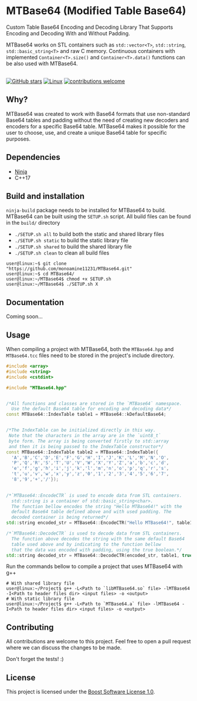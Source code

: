 # MTBase64 (Modified Table Base64)
 Custom Table Base64 Encoding and Decoding Library That Supports Encoding and Decoding With and Without Padding.
 
  MTBase64 works on STL containers such as ```std::vector<T>```, ```std::string```, ```std::basic_string<T>``` and raw C memory. Continuous containers with implemented ```Container<T>.size()``` and ```Container<T>.data()``` functions can be also used with MTBase64.  
<br/>
  
[![GitHub stars](https://badgen.net/github/stars/monoamine11231/MTBase64/)](https://GitHub.com/monoamine11231/MTBase64/stargazers/) [![Linux](https://svgshare.com/i/Zhy.svg)](https://svgshare.com/i/Zhy.svg) [![contributions welcome](https://img.shields.io/badge/contributions-welcome-brightgreen.svg?style=flat)](https://github.com/monoamine11231/MTBase64/issues) 
 
 ## Why?
 MTBase64 was created to work with Base64 formats that use non-standard Base64 tables and padding without the need of creating new decoders and encoders for a specific Base64 table. MTBase64 makes it possible for the user to choose, use, and create a unique Base64 table for specific purposes.
 
 ## Dependencies
 * [Ninja](https://ninja-build.org/)
 * C++17

 ## Build and installation
 ```ninja-build``` package needs to be installed for MTBase64 to build.
 MTBase64 can be built using the ```SETUP.sh``` script. All build files can be found in the ```build/``` directory
 * ```./SETUP.sh all``` to build both the static and shared library files
 * ```./SETUP.sh static``` to build the static library file
 * ```./SETUP.sh shared``` to build the shared library file
 * ```./SETUP.sh clean``` to clean all build files
 
 
 ```console
 user@linux:~$ git clone "https://github.com/monoamine11231/MTBase64.git"
 user@linux:~$ cd MTBase64/
 user@linux:~/MTBase64$ chmod +x SETUP.sh
 user@linux:~/MTBase64$ ./SETUP.sh X
 ```
 
## Documentation
Coming soon...

## Usage
When compiling a project with MTBase64, both the ```MTBase64.hpp``` and ```MTBase64.tcc``` files need to be stored in the project's include directory.

```C++
#include <array>
#include <string>
#include <cstdint>

#include "MTBase64.hpp"


/*All functions and classes are stored in the `MTBase64` namespace.
  Use the default Base64 table for encoding and decoding data*/
const MTBase64::IndexTable table1 = MTBase64::kDefaultBase64;


/*The IndexTable can be initialized directly in this way.
 Note that the characters in the array are in the `uint8_t`
 byte form. The array is being converted firstly to std::array
 and then it is being passed to the IndexTable constructor*/
const MTBase64::IndexTable table2 = MTBase64::IndexTable({
  'A','B','C','D','E','F','G','H','I','J','K','L','M','N','O',
  'P','Q','R','S','T','U','V','W','X','Y','Z','a','b','c','d',
  'e','f','g','h','i','j','k','l','m','n','o','p','q','r','s',
  't','u','v','w','x','y','z','0','1','2','3','4','5','6','7',
  '8','9','+','/'});
  

/*`MTBase64::EncodeCTR` is used to encode data from STL containers.
  std::string is a container of std::basic_string<char>.
  The function bellow encodes the string "Hello MTBase64!" with the
  default Base64 table defined above and with used padding. The
  decoded container is being returned*/
std::string encoded_str = MTBase64::EncodeCTR("Hello MTBase64!", table1, true);

/*`MTBase64::DecodeCTR` is used to decode data from STL containers.
  The function above decodes the string with the same default Base64
  table used above and by indicating to the function bellow
  that the data was encoded with padding, using the true boolean.*/
std::string decoded_str = MTBase64::DecodeCTR(encoded_str, table1, true);
```
 
Run the commands bellow to compile a project that uses MTBase64 with g++
```console
# With shared library file
user@linux:~/Project$ g++ -L<Path to `libMTBase64.so` file> -lMTBase64 -I<Path to header files dir> <input files> -o <output>
# With static library file
user@linux:~/Project$ g++ -L<Path to `MTBase64.a` file> -lMTBase64 -I<Path to header files dir> <input files> -o <output>
```

## Contributing
All contributions are welcome to this project. Feel free to open a pull request where we can discuss the changes to be made. 

Don't forget the tests! :)

## License
This project is licensed under the [Boost Software License 1.0](https://github.com/monoamine11231/MTBase64/blob/main/LICENSE). 
